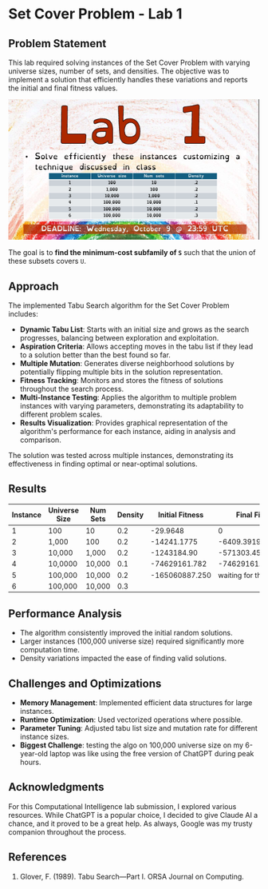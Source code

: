 # Set Cover Problem - Lab 1

## Problem Statement

This lab required solving instances of the Set Cover Problem with varying universe sizes, number of sets, and densities. The objective was to implement a solution that efficiently handles these variations and reports the initial and final fitness values.

![Set Cover Problem Description](image.png)

The goal is to **find the minimum-cost subfamily of `S`** such that the union of these subsets covers `U`.

## Approach

The implemented Tabu Search algorithm for the Set Cover Problem includes:

- **Dynamic Tabu List**: Starts with an initial size and grows as the search progresses, balancing between exploration and exploitation.
- **Aspiration Criteria**: Allows accepting moves in the tabu list if they lead to a solution better than the best found so far.
- **Multiple Mutation**: Generates diverse neighborhood solutions by potentially flipping multiple bits in the solution representation.
- **Fitness Tracking**: Monitors and stores the fitness of solutions throughout the search process.
- **Multi-Instance Testing**: Applies the algorithm to multiple problem instances with varying parameters, demonstrating its adaptability to different problem scales.
- **Results Visualization**: Provides graphical representation of the algorithm's performance for each instance, aiding in analysis and comparison.

The solution was tested across multiple instances, demonstrating its effectiveness in finding optimal or near-optimal solutions.

## Results

| Instance | Universe Size | Num Sets | Density | Initial Fitness | Final Fitness |
|----------|---------------|----------|---------|-----------------|---------------|
| 1        | 100           | 10       | 0.2     | -29.9648       |   0            |
| 2        | 1,000         | 100      | 0.2     | -14241.1775  |  -6409.3919     |
| 3        | 10,000         | 1,000     | 0.2    | -1243184.90   | -571303.45     |
| 4        | 10,0000         | 10,000     | 0.1    | -74629161.782  | -74629161.78218833    |
| 5        | 100,000         | 10,000     | 0.2    | -165060887.250   |    waiting for the ans     |
| 6        | 100,000         | 10,000     | 0.3    |           |               |


## Performance Analysis

- The algorithm consistently improved the initial random solutions.
- Larger instances (100,000 universe size) required significantly more computation time.
- Density variations impacted the ease of finding valid solutions.

## Challenges and Optimizations

- **Memory Management**: Implemented efficient data structures for large instances.
- **Runtime Optimization**: Used vectorized operations where possible.
- **Parameter Tuning**: Adjusted tabu list size and mutation rate for different instance sizes.
- **Biggest Challenge**: testing the algo on 100,000 universe size on my 6-year-old laptop was like using the free version of ChatGPT during peak hours. 


## Acknowledgments

For this Computational Intelligence lab submission, I explored various resources. While ChatGPT is a popular choice, I decided to give Claude AI a chance, and it proved to be a great help. As always, Google was my trusty companion throughout the process.

## References

1. Glover, F. (1989). Tabu Search—Part I. ORSA Journal on Computing.
